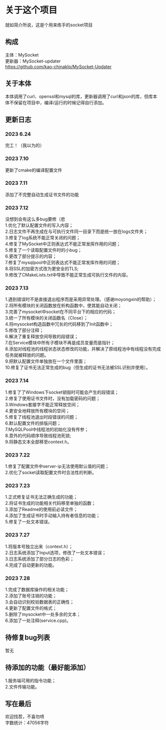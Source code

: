 # 关于这个项目
就如简介所说，这是个用来练手的socket项目

## 构成
主体：MySocket  
更新器：MySocket-updater  
<https://github.com/kao-chinaklp/MySocket-Updater>

## 关于本体
本体调用了curl、openssl和mysql的库，更新器调用了curl和json的库，但库本体不保留在项目中，编译/运行的时候记得自行添加。

## 更新日志
### 2023 6.24  
完工！（我以为的）  
### 2023 7.10  
更新了cmake的编译配置文件  
### 2023 7.11  
添加了不完整自动生成证书文件的功能  
### 2023 7.12  
没想到会有这么多bug要修（悲  
1.优化了默认配置文件的写入内容；  
2.日志文件不再生成在与可执行文件同一目录下而是统一放在logs文件夹；  
3.修复了log系统不能正常关闭的问题；  
4.修复了MySocket中正则表达式不能正常发挥作用的问题；  
5.修复了一个读取配置文件时的小bug；  
6.更改了部分提示的内容；  
7.修复了mysqlpool中正则表达式不能正常发挥作用的问题；  
8.将SSL的加密方式改为更安全的TLS;  
9.修改了CMakeLists.txt中导致不能正常生成可执行文件的内容。  
### 2023 7.13
1.遇到错误时不是直接退出程序而是采用异常处理。（感谢moyongxin的帮助）；  
2.将所有模块的关闭函数放在析构函数中，使其能自动关闭；  
3.完善了mysocket中socket在不同平台下的相应的代码；  
3.统一了所有模块的关闭函数名（Close）；  
4.将mysocket构造函数中冗长的代码移到了Init函数中；  
5.修改了部分注释；  
6.解决了重复释放空间导致的段错误；  
7.在Service模块中所有子模块不再是成员变量而是指针；  
8.添加对线程池的线程状态状态修改的功能，并解决了原线程池中有线程没有完成任务就被释放的问题。  
9.把默认配置文件单独放在一个文件里面；  
10.修复了证书无法正常生成的bug（但生成的证书无法被SSL识别并使用）。  
### 2023 7.14
1.修复了了Windows下socket销毁时可能会产生的段错误；  
2.修复了使用证书文件时，没有加载密码的问题；  
3.Windows套接字不能正常释放空间；  
4.更安全地释放所有模块的空间；  
5.修复了线程池退出时段错误的问题；  
6.默认配置文件的排版问题；  
7.MySQLPool中线程池的初始化没有传参；  
8.意外的代码顺序导致线程池死锁;  
9.将静态文本全部移至context.h。
### 2023 7.22
1.修复了配置文件中server-ip无法使用默认值的问题；  
2.优化了socket读取配置文件时合法性的判断。
### 2023 7.23
1.正式修复证书无法正确生成的功能；  
2.将证书生成的功能相关代码移至单独的函数；  
3.添加了Readme的使用前必读文件；  
4.添加了生成证书时手动输入持有者信息的功能；  
5.修复了一处文本错误。
### 2023 7.27
1.将版本号独立出来（context.h）；  
2.日志系统添加了Input选项，修改了一处文本错误；  
3.日志系统添加了部分日志的色彩；   
4.完成了自动更新的功能。
### 2023 7.28
1.完成了数据库操作的相关功能；  
2.添加了账号注销的功能；  
3.会自动识别校验数据表的正确性；  
4.更新了配置文件的格式；  
5.删除了mysocket中一处多余的文本；  
6.添加了一处注释(service.cpp)。

## 待修复bug列表 
暂无 

## 待添加的功能（最好能添加）
1.服务端可用的指令功能；  
2.文件传输功能。

## 写在最后
欢迎找茬，不喜勿喷  
字数统计：47056字符
